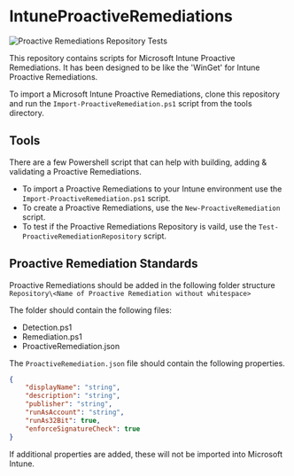 # IntuneProactiveRemediations
![Proactive Remediations Repository Tests](https://github.com/dylanmccrimmon/IntuneProactiveRemediations/actions/workflows/test-proactive-remediations-repository.yml/badge.svg)

This repository contains scripts for Microsoft Intune Proactive Remediations. It has been designed to be like the 'WinGet' for Intune Proactive Remediations.

To import a Microsoft Intune Proactive Remediations, clone this repository and run the ```Import-ProactiveRemediation.ps1``` script from the tools directory.

## Tools
There are a few Powershell script that can help with building, adding & validating a Proactive Remediations.

- To import a Proactive Remediations to your Intune environment use the ```Import-ProactiveRemediation.ps1``` script.
- To create a Proactive Remediations, use the ```New-ProactiveRemediation``` script.
- To test if the Proactive Remediations Repository is vaild, use the ```Test-ProactiveRemediationRepository``` script.

## Proactive Remediation Standards
Proactive Remediations should be added in the following folder structure
```Repository\<Name of Proactive Remediation without whitespace>```

The folder should contain the following files:
- Detection.ps1
- Remediation.ps1
- ProactiveRemediation.json

The `ProactiveRemediation.json` file should contain the following properties.
```json
{
    "displayName": "string",
    "description": "string",
    "publisher": "string",
    "runAsAccount": "string",
    "runAs32Bit": true,
    "enforceSignatureCheck": true
}
```



If additional properties are added, these will not be imported into Microsoft Intune.